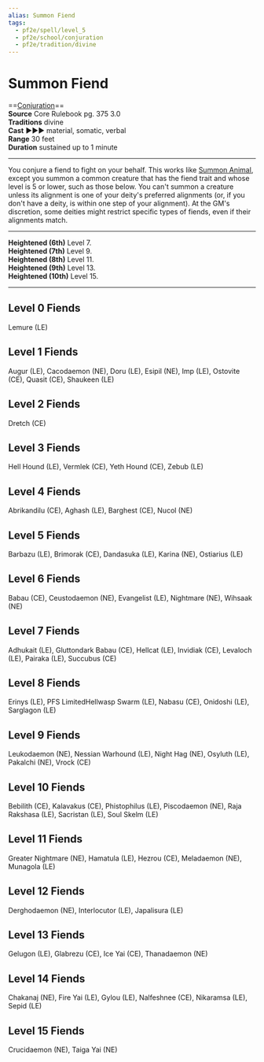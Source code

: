 ```yaml
---
alias: Summon Fiend
tags:
  - pf2e/spell/level_5
  - pf2e/school/conjuration
  - pf2e/tradition/divine
---
```


# Summon Fiend

==[Conjuration](../../../Traits/Conjuration.md)==  
__Source__ Core Rulebook pg. 375 3.0  
**Traditions** divine  
**Cast** ►►► material, somatic, verbal  
**Range** 30 feet  
**Duration** sustained up to 1 minute

---

You conjure a fiend to fight on your behalf. This works like [Summon Animal](../Level%201/Summon%20Animal.md), except you summon a common creature that has the fiend trait and whose level is 5 or lower, such as those below. You can't summon a creature unless its alignment is one of your deity's preferred alignments (or, if you don't have a deity, is within one step of your alignment). At the GM's discretion, some deities might restrict specific types of fiends, even if their alignments match.

<hr>

**Heightened (6th)** Level 7.  
**Heightened (7th)** Level 9.  
**Heightened (8th)** Level 11.  
**Heightened (9th)** Level 13.  
**Heightened (10th)** Level 15.

---

## Level 0 Fiends

Lemure (LE)

## Level 1 Fiends

Augur (LE), Cacodaemon (NE), Doru (LE), Esipil (NE), Imp (LE), Ostovite (CE), Quasit (CE), Shaukeen (LE)

## Level 2 Fiends

Dretch (CE)

## Level 3 Fiends

Hell Hound (LE), Vermlek (CE), Yeth Hound (CE), Zebub (LE)

## Level 4 Fiends

Abrikandilu (CE), Aghash (LE), Barghest (CE), Nucol (NE)

## Level 5 Fiends

Barbazu (LE), Brimorak (CE), Dandasuka (LE), Karina (NE), Ostiarius (LE)

## Level 6 Fiends

Babau (CE), Ceustodaemon (NE), Evangelist (LE), Nightmare (NE), Wihsaak (NE)

## Level 7 Fiends

Adhukait (LE), Gluttondark Babau (CE), Hellcat (LE), Invidiak (CE), Levaloch (LE), Pairaka (LE), Succubus (CE)

## Level 8 Fiends

Erinys (LE), PFS LimitedHellwasp Swarm (LE), Nabasu (CE), Onidoshi (LE), Sarglagon (LE)

## Level 9 Fiends

Leukodaemon (NE), Nessian Warhound (LE), Night Hag (NE), Osyluth (LE), Pakalchi (NE), Vrock (CE)

## Level 10 Fiends

Bebilith (CE), Kalavakus (CE), Phistophilus (LE), Piscodaemon (NE), Raja Rakshasa (LE), Sacristan (LE), Soul Skelm (LE)

## Level 11 Fiends

Greater Nightmare (NE), Hamatula (LE), Hezrou (CE), Meladaemon (NE), Munagola (LE)

## Level 12 Fiends

Derghodaemon (NE), Interlocutor (LE), Japalisura (LE)

## Level 13 Fiends

Gelugon (LE), Glabrezu (CE), Ice Yai (CE), Thanadaemon (NE)

## Level 14 Fiends

Chakanaj (NE), Fire Yai (LE), Gylou (LE), Nalfeshnee (CE), Nikaramsa (LE), Sepid (LE)

## Level 15 Fiends

Crucidaemon (NE), Taiga Yai (NE)
